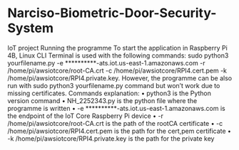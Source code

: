 # Narciso-Biometric-Door-Security-System
IoT project
Running the programme
To start the application in Raspberry Pi 4B, Linux CLI Terminal is used with the following commands:
sudo python3 yourfilename.py -e **********-ats.iot.us-east-1.amazonaws.com -r /home/pi/awsiotcore/root-CA.crt -c /home/pi/awsiotcore/RPI4.cert.pem -k /home/pi/awsiotcore/RPI4.private.key.
However, the programme can be also run with sudo python3 yourfilename.py command but won’t work due to missing certificates.
Commands explanation:
•	python3 is the Python version command
•	NH_2252343.py is the python file where the programme is written
•	-e **********-ats.iot.us-east-1.amazonaws.com is the endpoint of the IoT Core Raspberry Pi device
•	-r /home/pi/awsiotcore/root-CA.crt is the path of the rootCA certificate
•	-c /home/pi/awsiotcore/RPI4.cert.pem is the path for the cert,pem certificate 
•	-k /home/pi/awsiotcore/RPI4.private.key is the path for the private key
